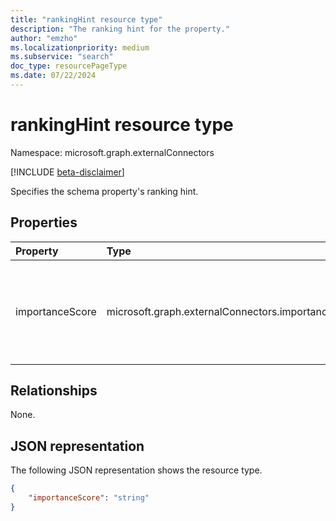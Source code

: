 ```yaml
---
title: "rankingHint resource type"
description: "The ranking hint for the property."
author: "emzho"
ms.localizationpriority: medium
ms.subservice: "search"
doc_type: resourcePageType
ms.date: 07/22/2024
---
```


# rankingHint resource type

Namespace: microsoft.graph.externalConnectors

[!INCLUDE [beta-disclaimer](../../includes/beta-disclaimer.md)]

Specifies the schema property's ranking hint.

## Properties
|Property|Type|Description|
|:---|:---|:---|
|importanceScore|microsoft.graph.externalConnectors.importanceScore | Specifies the schema property importance. Possible values are: `low`, `medium`, `high`, `veryHigh`, `unknownFutureValue`. Required. |

## Relationships
None.

## JSON representation
The following JSON representation shows the resource type.
<!-- {
  "blockType": "resource",
  "@odata.type": "microsoft.graph.externalConnectors.rankingHint"
}
-->
``` json
{
    "importanceScore": "string"
}
```

